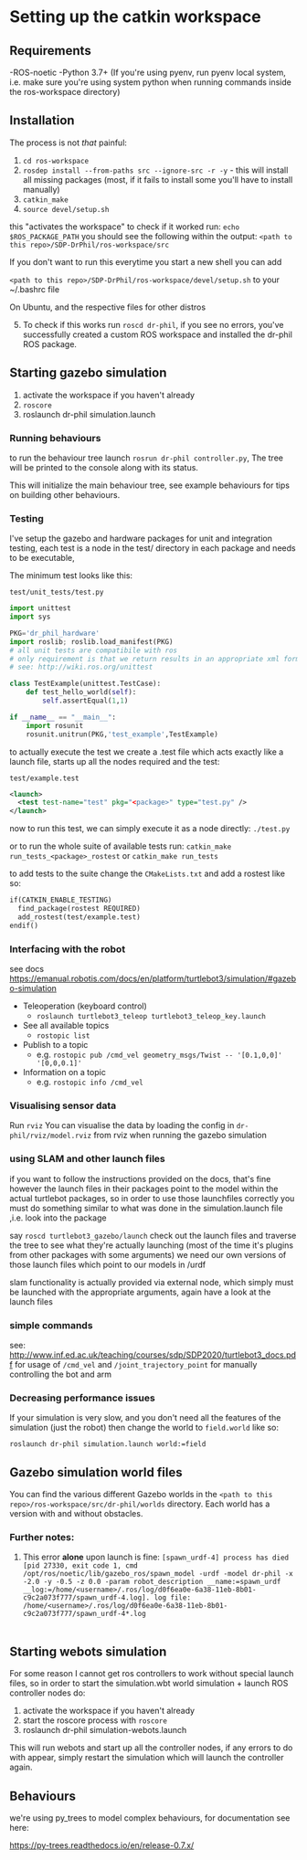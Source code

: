 
# Setting up the catkin workspace

## Requirements

-ROS-noetic
-Python 3.7+ (If you're using pyenv, run pyenv local system, i.e. make sure you're using system python when running commands inside the ros-workspace directory)

## Installation 

The process is not *that* painful:


1. `cd ros-workspace`
2. `rosdep install --from-paths src --ignore-src -r -y` - this will install all missing packages (most, if it fails to install some you'll have to install manually)
3. `catkin_make`
4. `source devel/setup.sh`

this "activates the workspace" to check if it worked run: `echo $ROS_PACKAGE_PATH`
you should see the following within the output:
`<path to this repo>/SDP-DrPhil/ros-workspace/src`

If you don't want to run this everytime you start a new shell you can add 

`<path to this repo>/SDP-DrPhil/ros-workspace/devel/setup.sh` to your ~/.bashrc file

On Ubuntu, and the respective files for other distros

5. To check if this works run `roscd dr-phil`, if you see no errors, you've successfully created a custom ROS workspace and installed the dr-phil ROS package.

## Starting gazebo simulation

1. activate the workspace if you haven't already
2. `roscore`
3. roslaunch dr-phil simulation.launch

### Running behaviours

to run the behaviour tree launch `rosrun dr-phil controller.py`, The tree will be printed to the console along with its status.

This will initialize the main behaviour tree, see example behaviours for tips on building other behaviours.

### Testing
I've setup the gazebo and hardware packages for unit and integration testing,
each test is a node in the test/ directory in each package and needs to be executable,

The minimum test looks like this:

`test/unit_tests/test.py`
``` Python
import unittest
import sys

PKG='dr_phil_hardware'
import roslib; roslib.load_manifest(PKG)
# all unit tests are compatibile with ros
# only requirement is that we return results in an appropriate xml format 
# see: http://wiki.ros.org/unittest

class TestExample(unittest.TestCase):
    def test_hello_world(self):
        self.assertEqual(1,1)

if __name__ == "__main__":
    import rosunit
    rosunit.unitrun(PKG,'test_example',TestExample)

```

to actually execute the test we create a .test file which acts exactly like a launch file, starts up all the nodes required and the test:

`test/example.test`
``` xml
<launch>
  <test test-name="test" pkg="<package>" type="test.py" />
</launch>
```

now to run this test, we can simply execute it as a node directly: `./test.py`

or to run the whole suite of available tests run: `catkin_make run_tests_<package>_rostest` or `catkin_make run_tests`

to add tests to the suite change the `CMakeLists.txt` and add a rostest like so:

``` txt
if(CATKIN_ENABLE_TESTING)
  find_package(rostest REQUIRED)
  add_rostest(test/example.test)
endif()
```
### Interfacing with the robot

see docs https://emanual.robotis.com/docs/en/platform/turtlebot3/simulation/#gazebo-simulation

- Teleoperation (keyboard control)
    - `roslaunch turtlebot3_teleop turtlebot3_teleop_key.launch`
- See all available topics
    - `rostopic list`
- Publish to a topic
    - e.g. `rostopic pub /cmd_vel geometry_msgs/Twist -- '[0.1,0,0]' '[0,0,0.1]' `
- Information on a topic
    - e.g. `rostopic info /cmd_vel`

### Visualising sensor data 

Run `rviz`
You can visualise the data by loading the config in `dr-phil/rviz/model.rviz` from rviz when running the gazebo simulation

### using SLAM and other launch files

if you want to follow the instructions provided on the docs, that's fine
however the launch files in their packages point to the model within the actual turtlebot packages, so in order to use those launchfiles correctly you must do something similar to what was done in the simulation.launch file ,i.e. look into the package 

say `roscd turtlebot3_gazebo/launch` check out the launch files and traverse the tree to see what they're actually launching (most of the time it's plugins from other packages with some arguments) we need our own versions of those launch files which point to our models in /urdf 

slam functionality is actually provided via external node, which simply must be launched with the appropriate arguments, again have a look at the launch files


### simple commands

see: http://www.inf.ed.ac.uk/teaching/courses/sdp/SDP2020/turtlebot3_docs.pdf
for usage of `/cmd_vel` and `/joint_trajectory_point` for manually controlling the bot and arm


### Decreasing performance issues

If your simulation is very slow, and you don't need all the features of the simulation (just the robot) then change the world to `field.world` like so:

`roslaunch dr-phil simulation.launch world:=field`


## Gazebo simulation world files

You can find the various different Gazebo worlds in the `<path to this repo>/ros-workspace/src/dr-phil/worlds` directory. Each world has a version with and without obstacles. 


### Further notes:

1. This error **alone** upon launch is fine:
`[spawn_urdf-4] process has died [pid 27330, exit code 1, cmd /opt/ros/noetic/lib/gazebo_ros/spawn_model -urdf -model dr-phil -x -2.0 -y -0.5 -z 0.0 -param robot_description __name:=spawn_urdf __log:=/home/<username>/.ros/log/d0f6ea0e-6a38-11eb-8b01-c9c2a073f777/spawn_urdf-4.log]. log file: /home/<username>/.ros/log/d0f6ea0e-6a38-11eb-8b01-c9c2a073f777/spawn_urdf-4*.log`
<br /><br />

## Starting webots simulation 

For some reason I cannot get ros controllers to work without special launch files, so in order to start the simulation.wbt world simulation + launch ROS controller nodes do:

1. activate the workspace if you haven't already
2. start the roscore process with `roscore`
3. roslaunch dr-phil simulation-webots.launch

This will run webots and start up all the controller nodes, if any errors to do with <extern> appear, simply restart the simulation which will launch the controller again.

## Behaviours

we're using py_trees to model complex behaviours, for documentation see here:

https://py-trees.readthedocs.io/en/release-0.7.x/